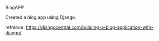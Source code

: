 BlogAPP

Created a blog app using Django. 























refrence: https://djangocentral.com/building-a-blog-application-with-django/

